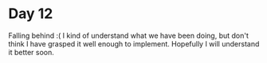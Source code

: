 # Day 12

Falling behind :( I kind of understand what we have been doing, but don't think I have grasped it well enough to implement. Hopefully I will understand it better soon.
